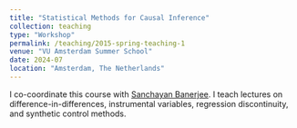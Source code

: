 ```yaml
---
title: "Statistical Methods for Causal Inference"
collection: teaching
type: "Workshop"
permalink: /teaching/2015-spring-teaching-1
venue: "VU Amsterdam Summer School"
date: 2024-07
location: "Amsterdam, The Netherlands"
---
```


I co-coordinate this course with [Sanchayan Banerjee]([url](https://sites.google.com/view/sanchayanbanerjee/about)). I teach lectures on difference-in-differences, instrumental variables, regression discontinuity, and synthetic control methods.
